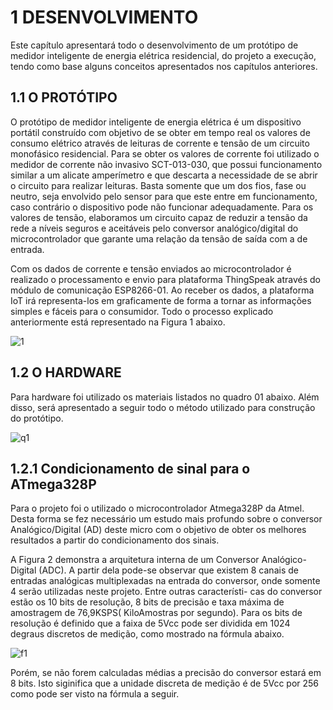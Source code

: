 

# 1	DESENVOLVIMENTO

   Este capítulo apresentará todo o desenvolvimento de um protótipo de medidor inteligente de energia elétrica residencial, do projeto a execução, tendo como base alguns conceitos apresentados nos capítulos anteriores.
    
## 1.1	   O PROTÓTIPO
    
   O protótipo de medidor inteligente de energia elétrica é um dispositivo portátil construído com objetivo de se obter em tempo real os valores de consumo elétrico através de leituras de corrente e tensão de um circuito monofásico residencial.
Para se obter os valores de corrente foi utilizado o medidor de corrente não invasivo SCT-013-030, que possui funcionamento similar a um alicate amperímetro e que descarta a necessidade de se abrir o circuito para realizar leituras. Basta somente que um dos fios, fase ou neutro, seja envolvido pelo sensor para que este entre em funcionamento, caso contrário o dispositivo pode não funcionar adequadamente.
Para os valores de tensão, elaboramos um circuito capaz de reduzir a tensão da rede a níveis seguros e aceitáveis pelo conversor analógico/digital do microcontrolador que garante uma relação da tensão de saída com a de entrada.

   Com os dados de corrente e tensão enviados ao microcontrolador é realizado o processamento e envio para plataforma ThingSpeak através do módulo de comunicação ESP8266-01. Ao receber os dados, a plataforma IoT irá representa-los em graficamente de forma a tornar as informações simples e fáceis para o consumidor. Todo o processo explicado anteriormente está representado na Figura 1 abaixo.
     
![1](https://user-images.githubusercontent.com/40185350/41261177-ee8048f4-6db0-11e8-92cc-0d597e2a7d34.png)

## 1.2	O HARDWARE

Para hardware foi utilizado os materiais listados no quadro 01 abaixo. Além disso, será apresentado a seguir todo o método utilizado para construção do protótipo.

![q1](https://user-images.githubusercontent.com/40185350/41261566-9f6e766c-6db2-11e8-878d-e1353b98f40c.png)

## 1.2.1	Condicionamento de sinal para o ATmega328P

Para o projeto foi o utilizado o microcontrolador Atmega328P da Atmel. Desta forma se fez necessário um estudo mais profundo sobre o conversor Analógico/Digital (AD) deste micro com o objetivo de obter os melhores resultados a partir do condicionamento dos sinais.

A Figura 2 demonstra a arquitetura interna de um Conversor Analógico-Digital (ADC). A partir dela pode-se observar que existem 8 canais de entradas analógicas multiplexadas na entrada do conversor, onde somente 4 serão utilizadas neste projeto. Entre outras característi- cas do conversor estão os 10 bits de resolução, 8 bits de precisão e taxa máxima de amostragem de 76,9KSPS( KiloAmostras por segundo). Para os bits de resolução é definido que a faixa de 5Vcc pode ser dividida em 1024 degraus discretos de medição, como mostrado na fórmula abaixo.

![f1](https://user-images.githubusercontent.com/40185350/41261822-e3ebc3de-6db3-11e8-8786-f32fa207b8d0.png)

Porém, se não forem calculadas médias a precisão do conversor estará em 8 bits. Isto siginifica que a unidade discreta de medição é de 5Vcc por 256 como pode ser visto na fórmula a seguir.



    
